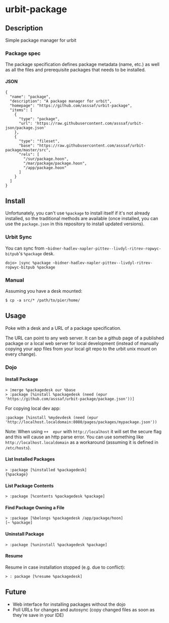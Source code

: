 # urbit-package

## Description
Simple package manager for urbit

### Package spec
The package specification defines package metadata (name, etc.) as well as all the files and prerequisite packages that needs to be installed.

#### JSON
```
{
  "name": "package",
  "description": "A package manager for urbit",
  "homepage": "https://github.com/asssaf/urbit-package",
  "items": [
    {
      "type": "package",
      "url": 'https://raw.githubusercontent.com/asssaf/urbit-json/package.json'
    },
    {
      "type": "fileset",
      "base": "https://raw.githubusercontent.com/asssaf/urbit-package/master/src",
      "rels": [
        "/sur/package.hoon",
        "/mar/package/package.hoon",
        "/app/package.hoon"
      ]
    }
  ]
}
```

## Install

Unfortunately, you can't use `%package` to install itself if it's not already installed, so the traditional methods are available (once installed, you can use the `package.json` in this repository to install updated versions).

### Urbit Sync
You can sync from `~bidner-hadlev-napler-pittev--livdyl-ritrev-ropwyc-bitpub`'s `%package` desk.
```
dojo> |sync %package ~bidner-hadlev-napler-pittev--livdyl-ritrev-ropwyc-bitpub %package  
```

### Manual
Assuming you have a desk mounted:
```
$ cp -a src/* /path/to/pier/home/
```

## Usage

Poke with a desk and a URL of a package specification.

The URL can point to any web server. It can be a github page of a published package or a local web server for local development (instead of manually copying your app files from your local git repo to the urbit unix mount on every change).

### Dojo
#### Install Package
```
> |merge %packagedesk our %base
> :package [%install %packagedesk (need (epur 'https://github.com/asssaf/urbit-package/package.json'))]
```

For copying local dev app:
```
:package [%install %mydevdesk (need (epur 'http://localhost.localdomain:8080/pages/packages/mypackage.json'))
```

Note: When using `++  epur` with `http://localhost` it will set the secure flag and this will cause an http parse error. You can use something like `http://localhost.localdomain` as a workaround (assuming it is defined in `/etc/hosts`).

#### List Installed Packages
```
> :package [%installed %packagedesk]
{%package}
```

#### List Package Contents
```
> :package [%contents %packagedesk %package]
```

#### Find Package Owning a File
```
> :package [%belongs %packagedesk /app/package/hoon]
[~ %package]
```

#### Uninstall Package
```
> :package [%uninstall %packagedesk %package]
```

#### Resume
Resume in case installation stopped (e.g. due to conflict):
```
> : package [%resume %packagedesk]
```

## Future
* Web interface for installing packages without the dojo
* Poll URLs for changes and autosync (copy changed files as soon as they're save in your IDE)
